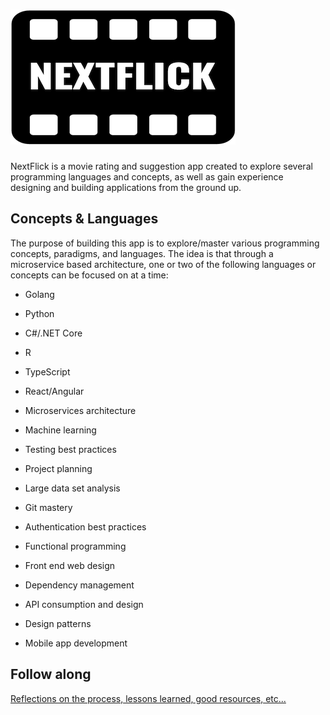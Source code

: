 # ![logo](./assets/logo_3inch.png)

NextFlick is a movie rating and suggestion app created to explore several programming languages and concepts, as well as gain experience designing and building applications from the ground up. 

## Concepts & Languages

The purpose of building this app is to explore/master various programming concepts, paradigms, and languages. The idea is that through a microservice based architecture, one or two of the following languages or concepts can be focused on at a time:

- Golang
- Python
- C#/.NET Core
- R
- TypeScript
- React/Angular

- Microservices architecture
- Machine learning
- Testing best practices
- Project planning
- Large data set analysis
- Git mastery
- Authentication best practices
- Functional programming
- Front end web design
- Dependency management
- API consumption and design
- Design patterns
- Mobile app development
  
## Follow along
[Reflections on the process, lessons learned, good resources, etc...](./reflections.md)

